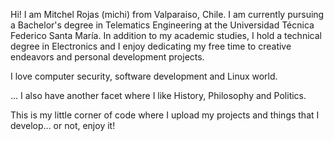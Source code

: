 Hi! I am Mitchel Rojas (michi) from Valparaiso, Chile. I am currently pursuing a Bachelor's degree in Telematics Engineering at 
the Universidad Técnica Federico Santa María. In addition to my academic studies, I hold a technical degree in Electronics and 
I enjoy dedicating my free time to creative endeavors and personal development projects.

I love computer security, software development and Linux world.

... I also have another facet where I like History, Philosophy and Politics.

This is my little corner of code where I upload my projects and things that I develop... or not, enjoy it!
